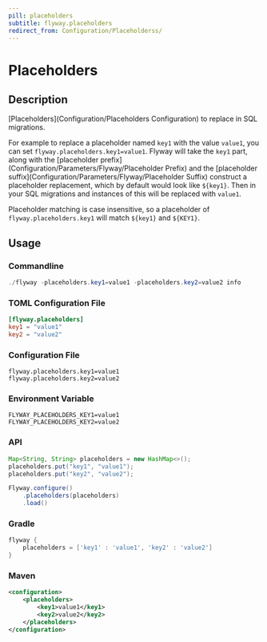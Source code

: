 ```yaml
---
pill: placeholders
subtitle: flyway.placeholders
redirect_from: Configuration/Placeholderss/
---
```


# Placeholders

## Description
[Placeholders](Configuration/Placeholders Configuration) to replace in SQL migrations. 

For example to replace a placeholder named `key1` with the value `value1`, you can set `flyway.placeholders.key1=value1`. 
Flyway will take the `key1` part, along with the [placeholder prefix](Configuration/Parameters/Flyway/Placeholder Prefix) and the [placeholder suffix](Configuration/Parameters/Flyway/Placeholder Suffix) construct a placeholder replacement, which by default would look like `${key1}`. Then in your SQL migrations and instances of this will be replaced with `value1`. 

Placeholder matching is case insensitive, so a placeholder of `flyway.placeholders.key1` will match `${key1}` and `${KEY1}`.

## Usage

### Commandline
```powershell
./flyway -placeholders.key1=value1 -placeholders.key2=value2 info
```

### TOML Configuration File
```toml
[flyway.placeholders]
key1 = "value1"
key2 = "value2"
```


### Configuration File
```properties
flyway.placeholders.key1=value1
flyway.placeholders.key2=value2
```

### Environment Variable
```properties
FLYWAY_PLACEHOLDERS_KEY1=value1
FLYWAY_PLACEHOLDERS_KEY2=value2
```

### API
```java
Map<String, String> placeholders = new HashMap<>();
placeholders.put("key1", "value1");
placeholders.put("key2", "value2");

Flyway.configure()
    .placeholders(placeholders)
    .load()
```

### Gradle
```groovy
flyway {
    placeholders = ['key1' : 'value1', 'key2' : 'value2']
}
```

### Maven
```xml
<configuration>
    <placeholders>
        <key1>value1</key1>
        <key2>value2</key2>
    </placeholders>
</configuration>
```
